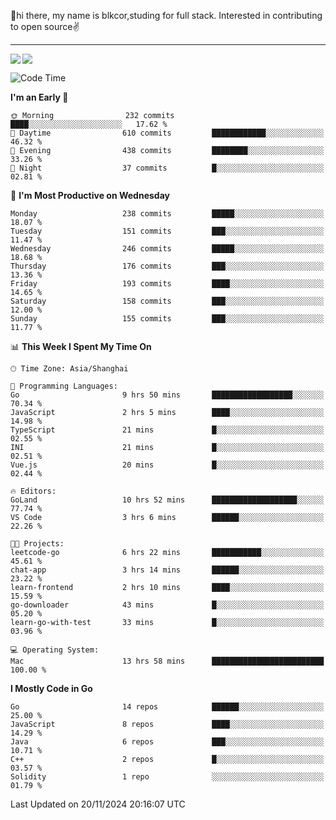 👋hi there, my name is blkcor,studing for full stack.
Interested in contributing to open source✌️

<hr/>

![](https://github-readme-stats.vercel.app/api?username=blkcor)
<a href="https://github.com/blkcor/github-readme-stats">
    <img align="left" src="https://github-readme-stats.vercel.app/api/top-langs/?username=blkcor&hide=jupyter%20notebook,shaderlab,tex,c%23&langs_count=9" />
</a>


<!--START_SECTION:waka-->
![Code Time](http://img.shields.io/badge/Code%20Time-1%2C441%20hrs%2045%20mins-blue)

**I'm an Early 🐤** 

```text
🌞 Morning                232 commits         ████░░░░░░░░░░░░░░░░░░░░░   17.62 % 
🌆 Daytime                610 commits         ████████████░░░░░░░░░░░░░   46.32 % 
🌃 Evening                438 commits         ████████░░░░░░░░░░░░░░░░░   33.26 % 
🌙 Night                  37 commits          █░░░░░░░░░░░░░░░░░░░░░░░░   02.81 % 
```
📅 **I'm Most Productive on Wednesday** 

```text
Monday                   238 commits         █████░░░░░░░░░░░░░░░░░░░░   18.07 % 
Tuesday                  151 commits         ███░░░░░░░░░░░░░░░░░░░░░░   11.47 % 
Wednesday                246 commits         █████░░░░░░░░░░░░░░░░░░░░   18.68 % 
Thursday                 176 commits         ███░░░░░░░░░░░░░░░░░░░░░░   13.36 % 
Friday                   193 commits         ████░░░░░░░░░░░░░░░░░░░░░   14.65 % 
Saturday                 158 commits         ███░░░░░░░░░░░░░░░░░░░░░░   12.00 % 
Sunday                   155 commits         ███░░░░░░░░░░░░░░░░░░░░░░   11.77 % 
```


📊 **This Week I Spent My Time On** 

```text
🕑︎ Time Zone: Asia/Shanghai

💬 Programming Languages: 
Go                       9 hrs 50 mins       ██████████████████░░░░░░░   70.34 % 
JavaScript               2 hrs 5 mins        ████░░░░░░░░░░░░░░░░░░░░░   14.98 % 
TypeScript               21 mins             █░░░░░░░░░░░░░░░░░░░░░░░░   02.55 % 
INI                      21 mins             █░░░░░░░░░░░░░░░░░░░░░░░░   02.51 % 
Vue.js                   20 mins             █░░░░░░░░░░░░░░░░░░░░░░░░   02.44 % 

🔥 Editors: 
GoLand                   10 hrs 52 mins      ███████████████████░░░░░░   77.74 % 
VS Code                  3 hrs 6 mins        ██████░░░░░░░░░░░░░░░░░░░   22.26 % 

🐱‍💻 Projects: 
leetcode-go              6 hrs 22 mins       ███████████░░░░░░░░░░░░░░   45.61 % 
chat-app                 3 hrs 14 mins       ██████░░░░░░░░░░░░░░░░░░░   23.22 % 
learn-frontend           2 hrs 10 mins       ████░░░░░░░░░░░░░░░░░░░░░   15.59 % 
go-downloader            43 mins             █░░░░░░░░░░░░░░░░░░░░░░░░   05.20 % 
learn-go-with-test       33 mins             █░░░░░░░░░░░░░░░░░░░░░░░░   03.96 % 

💻 Operating System: 
Mac                      13 hrs 58 mins      █████████████████████████   100.00 % 
```

**I Mostly Code in Go** 

```text
Go                       14 repos            ██████░░░░░░░░░░░░░░░░░░░   25.00 % 
JavaScript               8 repos             ████░░░░░░░░░░░░░░░░░░░░░   14.29 % 
Java                     6 repos             ███░░░░░░░░░░░░░░░░░░░░░░   10.71 % 
C++                      2 repos             █░░░░░░░░░░░░░░░░░░░░░░░░   03.57 % 
Solidity                 1 repo              ░░░░░░░░░░░░░░░░░░░░░░░░░   01.79 % 
```




 Last Updated on 20/11/2024 20:16:07 UTC
<!--END_SECTION:waka-->


